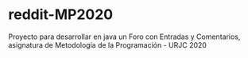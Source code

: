 # reddit-MP2020
Proyecto para desarrollar en java un Foro con Entradas y Comentarios, asignatura de Metodología de la Programación - URJC 2020
